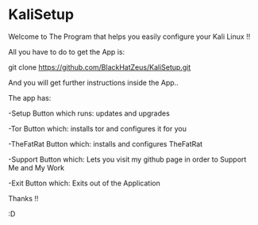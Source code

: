 # KaliSetup

Welcome to The Program that helps you easily configure your Kali Linux !!

All you have to do to get the App is:

  git clone https://github.com/BlackHatZeus/KaliSetup.git 

And you will get further instructions inside the App..

The app has:

-Setup Button which runs: updates and upgrades

-Tor Button which: installs tor and configures it for you

-TheFatRat Button which: installs and configures TheFatRat 

-Support Button which: Lets you visit my github page in order to Support Me and My Work 

-Exit Button which: Exits out of the Application

Thanks !! 

:D
